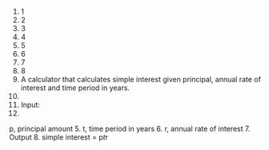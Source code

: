 1. 1
2. 2
3. 3
4. 4
5. 5
6. 6
7. 7
8. 8
1. A calculator that calculates simple interest given principal, annual rate of interest and time period in years.
2.
3. Input:
4.
p, principal amount
5.
t, time period in years
6.
r, annual rate of interest
7. Output
8.
simple interest = p*t*r
